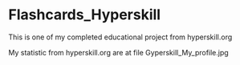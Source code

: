 # Flashcards_Hyperskill
This is one of my completed educational project from hyperskill.org

My statistic from hyperskill.org are at file Gyperskill_My_profile.jpg
